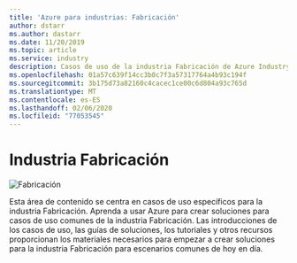 ```yaml
---
title: 'Azure para industrias: Fabricación'
author: dstarr
ms.author: dastarr
ms.date: 11/20/2019
ms.topic: article
ms.service: industry
description: Casos de uso de la industria Fabricación de Azure Industry Experiences
ms.openlocfilehash: 01a57c639f14cc3b0c7f3a57317764a4b93c194f
ms.sourcegitcommit: 3b175d73a82160c4cacec1ce00c6d804a93c765d
ms.translationtype: MT
ms.contentlocale: es-ES
ms.lasthandoff: 02/06/2020
ms.locfileid: "77053545"
---
```

# <a name="manufacturing-industry"></a>Industria Fabricación

![Fabricación](./assets/index-assets/manufacturing.png)

Esta área de contenido se centra en casos de uso específicos para la industria Fabricación. Aprenda a usar Azure para crear soluciones para casos de uso comunes de la industria Fabricación. Las introducciones de los casos de uso, las guías de soluciones, los tutoriales y otros recursos proporcionan los materiales necesarios para empezar a crear soluciones para la industria Fabricación para escenarios comunes de hoy en día.
